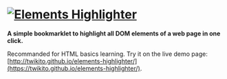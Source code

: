 # [![Elements Highlighter](https://raw.githubusercontent.com/Twikito/elements-highlighter/master/logo.png)](https://twikito.github.io/elements-highlighter/)

__A simple bookmarklet to highlight all DOM elements of a web page in one click.__

Recommanded for HTML basics learning. Try it on the live demo page: [http://twikito.github.io/elements-highlighter/](https://twikito.github.io/elements-highlighter/).
